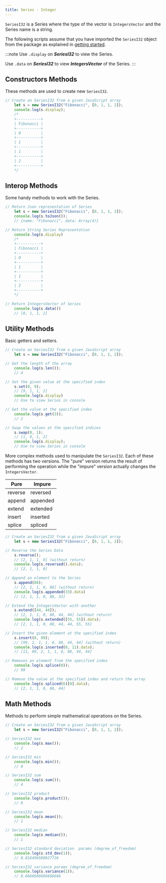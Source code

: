 ```yaml
---
title: Series - Integer
---
```


`SeriesI32` is a Series where the type of the vector is `IntegersVector` and the Series name is a string.

The following scripts assume that you have imported the `SeriesI32` object
from the package as explained in [getting started](../).

:::note 
Use `.display` on ***SeriesI32*** to view the Series.

Use `.data` on ***SeriesI32*** to view ***IntegersVector*** of the Series.
:::

## Constructors Methods

These methods are used to create new `SeriesI32`.

```js
// Create an SeriesI32 from a given JavaScript array
    let s = new SeriesI32("Fibonacci", [0, 1, 1, 2]);
    console.log(s.display); 
    /*
    +-----------+
    | Fibonacci |
    +-----------+
    | 0         |
    +-----------+
    | 1         |
    +-----------+
    | 1         |
    +-----------+
    | 2         |
    +-----------+
    */
```

## Interop Methods

Some handy methods to work with the Series.

```js
// Return Json representation of Series
    let s = new SeriesI32("Fibonacci", [0, 1, 1, 2]);
    console.log(s.toJson());
    // {name: "Fibonacci", data: Array(4)}

// Return String Series Representation
    console.log(s.display)
    /*
    +-----------+
    | Fibonacci |
    +-----------+
    | 0         |
    +-----------+
    | 1         |
    +-----------+
    | 1         |
    +-----------+
    | 2         |
    +-----------+
    */

// Return IntegersVector of Series
    console.log(s.data())
    // [0, 1, 1, 2]
```

## Utility Methods

Basic getters and setters.

```js
// Create an SeriesI32 from a given JavaScript array
    let s = new SeriesI32("Fibonacci", [0, 1, 1, 2]);

// Get the length of the array
    console.log(s.len()); 
    // 4

// Set the given value at the specified index
    s.set(0, 9); 
    // [9, 1, 1, 2]
    console.log(s.display) 
    // Use to view Series in console

// Get the value at the specified index
    console.log(s.get(3)); 
    // 2

// Swap the values at the specified indices
    s.swap(0, 1); 
    // [1, 9, 1, 2] 
    console.log(s.display); 
    // Use to view Series in console
```

More complex methods used to manipulate the `SeriesI32`. Each of these
methods has two versions. The "pure" version returns the result of performing
the operation while the "impure" version actually changes the `IntegersVector`.

| Pure    | Impure   |
| ------- | -------- |
| reverse | reversed |
| append  | appended |
| extend  | extended |
| insert  | inserted |
| splice  | spliced  |

```js
// Create an SeriesI32 from a given JavaScript array
    let s = new SeriesI32("Fibonacci", [0, 1, 1, 2]);

// Reverse the Series Data
    s.reverse(); 
    // [2, 1, 1, 0] (without return)
    console.log(s.reversed().data); 
    // [2, 1, 1, 0]

// Append an element to the Series
    s.append(88); 
    // [2, 1, 1, 0, 88] (without return)
    console.log(s.appended(33).data) 
    // [2, 1, 1, 0, 88, 33] 

// Extend the IntegersVector with another
    s.extend([44, 44]); 
    // [2, 1, 1, 0, 88, 44, 44] (without return)   
    console.log(s.extended([55, 55]).data); 
    // [2, 1, 1, 0, 88, 44, 44, 55, 55]

// Insert the given element at the specified index
    s.insert(0, 99); 
    // [99, 2, 1, 1, 0, 88, 44, 44] (without return)
    console.log(s.inserted(0, 11).data);
    // [11, 99, 2, 1, 1, 0, 88, 44, 44]

// Removes an element from the specified index
    console.log(s.splice(0)); 
    // 99

// Remove the value at the specified index and return the array
    console.log(s.spliced(6)[0].data); 
    // [2, 1, 1, 0, 88, 44]
```
## Math Methods

Methods to perform simple mathematical operations on the Series.

```js
// Create an SeriesI32 from a given JavaScript array
    let s = new SeriesI32("Fibonacci", [0, 1, 1, 2]);

// SeriesI32 max
    console.log(s.max());
    // 2

// SeriesI32 min
    console.log(s.min());
    // 0

// SeriesI32 sum
    console.log(s.sum());
    // 4

// SeriesI32 product
    console.log(s.product());
    // 0

// SeriesI32 mean
    console.log(s.mean());
    // 1

// SeriesI32 median
    console.log(s.median());
    // 1

// SeriesI32 standard deviation  params (degree_of_freedom)
    console.log(s.std_dev(1));
    // 0.816496580927726

// SeriesI32 variance params (degree_of_freedom)
    console.log(s.variance(1));
    // 0.6666666666666666

```